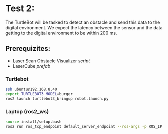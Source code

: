 # Test 2: 
The TurtleBot will be tasked to detect an obstacle and send this data to the digital environment. We expect the latency between the sensor and the data getting to the digital environment to be within 200 ms.

## Prerequizites:
- Laser Scan Obstacle Visualizer *script*
- LaserCube *prefab*

### Turtlebot
```bash
ssh ubuntu@192.168.8.40
export TURTLEBOT3_MODEL=burger
ros2 launch turtlebot3_bringup robot.launch.py
```

### Laptop (ros2_ws)
```bash
source install/setup.bash
ros2 run ros_tcp_endpoint default_server_endpoint --ros-args -p ROS_IP:=192.168.8.225
```